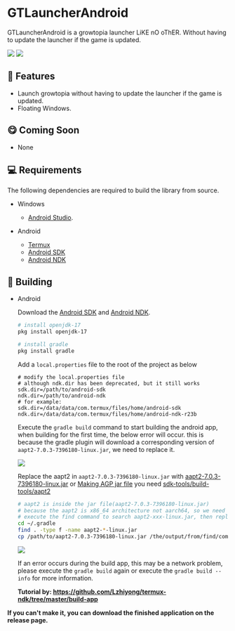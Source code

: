 # GTLauncherAndroid
GTLauncherAndroid is a growtopia launcher LiKE nO oThER. Without having to update the launcher if the game is updated.

![](https://cdn.discordapp.com/attachments/488978346072604682/916262099997581342/unknown.png)
![](https://cdn.discordapp.com/attachments/488978346072604682/916261969798004736/unknown.png)

## 📜 Features
- Launch growtopia without having to update the launcher if the game is updated.
- Floating Windows.

## 😋 Coming Soon
- None

## 💻 Requirements
The following dependencies are required to build the library from source.
- Windows
    - [Android Studio](https://developer.android.com/studio).

- Android
    - [Termux](https://github.com/termux/termux-app/releases)
    - [Android SDK](https://github.com/Lzhiyong/termux-ndk/releases/tag/android-sdk)
    - [Android NDK](https://github.com/Lzhiyong/termux-ndk/releases/tag/android-ndk)

## 🔨 Building
- Android

  Download the [Android SDK](https://github.com/Lzhiyong/termux-ndk/releases/tag/android-sdk) and [Android NDK](https://github.com/Lzhiyong/termux-ndk/releases/tag/android-ndk).

  ```bash
  # install openjdk-17
  pkg install openjdk-17

  # install gradle
  pkg install gradle
  ```

  Add a `local.properties` file to the root of the project as below
  ```local.properties
  # modify the local.properties file
  # although ndk.dir has been deprecated, but it still works
  sdk.dir=/path/to/android-sdk
  ndk.dir=/path/to/android-ndk
  # for example:
  sdk.dir=/data/data/com.termux/files/home/android-sdk
  ndk.dir=/data/data/com.termux/files/home/android-ndk-r23b
  ```

  Execute the `gradle build` command to start building the android app, when building for the first time, the below error will occur.
  this is because the gradle plugin will download a corresponding version of `aapt2-7.0.3-7396180-linux.jar`, we need to replace it.

  ![](https://github.com/Lzhiyong/termux-ndk/blob/master/build-app/screenshot/build_aapt2_error1.jpg)

  Replace the aapt2 in `aapt2-7.0.3-7396180-linux.jar` with [aapt2-7.0.3-7396180-linux.jar](https://www.mediafire.com/file/7lclq4xaij3jiwg/aapt2-7.0.3-7396180-linux.jar/file) or [Making AGP jar file](https://github.com/Lzhiyong/termux-ndk/tree/master/build-app#making-agp-jar-file) you need [sdk-tools/build-tools/aapt2](https://github.com/Lzhiyong/sdk-tools/releases)

  ```bash
  # aapt2 is inside the jar file(aapt2-7.0.3-7396180-linux.jar)
  # because the aapt2 is x86_64 architecture not aarch64, so we need to replace it
  # execute the find command to search aapt2-xxx-linux.jar, then replace it
  cd ~/.gradle
  find . -type f -name aapt2-*-linux.jar
  cp /path/to/aapt2-7.0.3-7396180-linux.jar /the/output/from/find/command
  ```

  ![](https://github.com/Lzhiyong/termux-ndk/blob/master/build-app/screenshot/build_aapt2_error2.jpg)

  If an error occurs during the build app, this may be a network problem, please execute the `gradle build` again or execute the `gradle build --info` for more information.

  **Tutorial by: https://github.com/Lzhiyong/termux-ndk/tree/master/build-app**


**If you can't make it, you can download the finished application on the release page.**
